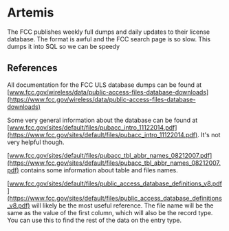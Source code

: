 # Artemis

The FCC publishes weekly full dumps and daily updates to their license database. The format is awful and the FCC search page is so slow. This dumps it into SQL so we can be speedy

## References
All documentation for the FCC ULS database dumps can be found at [www.fcc.gov/wireless/data/public-access-files-database-downloads](https://www.fcc.gov/wireless/data/public-access-files-database-downloads)

Some very general information about the database can be found at [www.fcc.gov/sites/default/files/pubacc_intro_11122014.pdf](https://www.fcc.gov/sites/default/files/pubacc_intro_11122014.pdf). It's not very helpful though.

[www.fcc.gov/sites/default/files/pubacc_tbl_abbr_names_08212007.pdf](https://www.fcc.gov/sites/default/files/pubacc_tbl_abbr_names_08212007.pdf) contains some information about table and files names.

[www.fcc.gov/sites/default/files/public_access_database_definitions_v8.pdf](https://www.fcc.gov/sites/default/files/public_access_database_definitions_v8.pdf) will likely be the most useful reference. The file name will be the same as the value of the first column, which will also be the record type. You can use this to find the rest of the data on the entry type.

